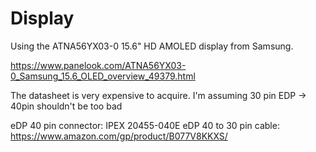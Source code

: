 # Display

Using the ATNA56YX03-0 15.6" HD AMOLED display from Samsung.

https://www.panelook.com/ATNA56YX03-0_Samsung_15.6_OLED_overview_49379.html

The datasheet is very expensive to acquire.
I'm assuming 30 pin EDP -> 40pin shouldn't be too bad

eDP 40 pin connector: IPEX 20455-040E
eDP 40 to 30 pin cable: https://www.amazon.com/gp/product/B077V8KKXS/

